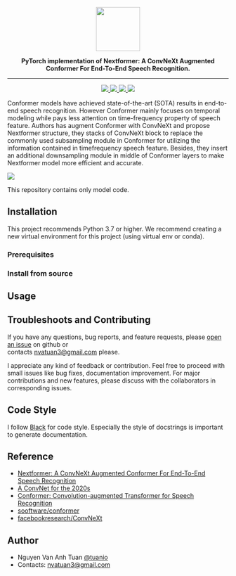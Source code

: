 <p align="center"><img src="https://user-images.githubusercontent.com/30165828/207250159-1738d4f9-84d7-494f-b544-5bf5aec9239d.png" height=100>

<div align="center">

**PyTorch implementation of Nextformer: A ConvNeXt Augmented Conformer For End-To-End Speech Recognition.**

</div>

---

<p align="center"> 
<a href="https://github.com/tuanio/nextformer/blob/main/LICENSE">
    <img src="http://img.shields.io/badge/license-Apache--2.0-informational"> 
</a>
<a href="https://github.com/pytorch/pytorch">
    <img src="http://img.shields.io/badge/framework-PyTorch-informational"> 
</a>
<a href="https://black.readthedocs.io/en/stable/the_black_code_style/current_style.html">
    <img src="https://img.shields.io/badge/code%20style-black-black"> 
</a>
<a href="https://github.com/tuanio/nextformer">
    <img src="http://img.shields.io/badge/build-passing-success"> 
</a>
<!-- <a href="https://github.com/tuanio/nextformer">
    <img src="http://img.shields.io/badge/build-passing-success"> 
</a> -->
</a>

Conformer models have achieved state-of-the-art (SOTA) results in end-to-end speech recognition. However Conformer mainly focuses on temporal modeling while pays less attention on time-frequency property of speech feature. Authors has augment Conformer with ConvNeXt and propose Nextformer structure, they stacks of ConvNeXt block to replace the commonly used subsampling module in Conformer for utilizing the information contained in timefrequency speech feature. Besides, they insert an additional downsampling module in middle of Conformer layers to make Nextformer model more efficient and accurate.

<img src="https://user-images.githubusercontent.com/30165828/207250519-2926ed6f-e895-4d62-b547-47854a5fee04.png">
  
This repository contains only model code.
  
## Installation
This project recommends Python 3.7 or higher.
We recommend creating a new virtual environment for this project (using virtual env or conda).
  
### Prerequisites
<!-- * Numpy: `pip install numpy` (Refer [here](https://github.com/numpy/numpy) for problem installing Numpy).
* Pytorch: Refer to [PyTorch website](http://pytorch.org/) to install the version w.r.t. your environment.   -->
  
### Install from source
<!-- Currently we only support installation from source code using setuptools. Checkout the source code and run the
following commands:  
  
```
pip install -e .
``` -->

## Usage

<!-- ```python
import torch
import torch.nn as nn
from nextformer import Nextformer

batch_size, sequence_length, dim = 3, 12345, 80

cuda = torch.cuda.is_available()
device = torch.device('cuda' if cuda else 'cpu')

criterion = nn.CTCLoss().to(device)

inputs = torch.rand(batch_size, sequence_length, dim).to(device)
input_lengths = torch.LongTensor([12345, 12300, 12000])
targets = torch.LongTensor([[1, 3, 3, 3, 3, 3, 4, 5, 6, 2],
                            [1, 3, 3, 3, 3, 3, 4, 5, 2, 0],
                            [1, 3, 3, 3, 3, 3, 4, 2, 0, 0]]).to(device)
target_lengths = torch.LongTensor([9, 8, 7])

model = Conformer(num_classes=10,
                  input_dim=dim,
                  encoder_dim=32,
                  num_encoder_layers=3).to(device)

# Forward propagate
outputs, output_lengths = model(inputs, input_lengths)

# Calculate CTC Loss
loss = criterion(outputs.transpose(0, 1), targets, output_lengths, target_lengths)
``` -->

## Troubleshoots and Contributing

If you have any questions, bug reports, and feature requests, please [open an issue](https://github.com/tuanio/nextformer/issues) on github or  
contacts nvatuan3@gmail.com please.

I appreciate any kind of feedback or contribution. Feel free to proceed with small issues like bug fixes, documentation improvement. For major contributions and new features, please discuss with the collaborators in corresponding issues.

## Code Style

I follow [Black](https://black.readthedocs.io/en/stable/) for code style. Especially the style of docstrings is important to generate documentation.

## Reference

- [Nextformer: A ConvNeXt Augmented Conformer For End-To-End Speech Recognition](https://arxiv.org/abs/2206.14747)
- [A ConvNet for the 2020s](https://arxiv.org/abs/2201.03545)
- [Conformer: Convolution-augmented Transformer for Speech Recognition](https://arxiv.org/pdf/2005.08100.pdf)
- [sooftware/conformer](https://github.com/sooftware/conformer)
- [facebookresearch/ConvNeXt](https://github.com/facebookresearch/ConvNeXt)

## Author

- Nguyen Van Anh Tuan [@tuanio](https://github.com/tuanio)
- Contacts: nvatuan3@gmail.com
